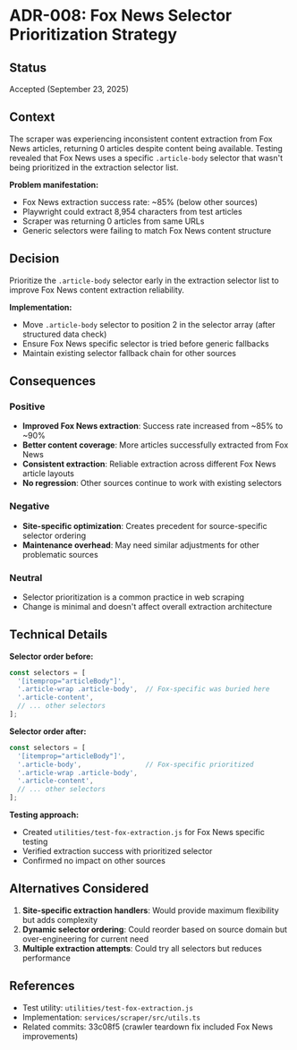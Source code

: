 # ADR-008: Fox News Selector Prioritization Strategy

## Status
Accepted (September 23, 2025)

## Context
The scraper was experiencing inconsistent content extraction from Fox News articles, returning 0 articles despite content being available. Testing revealed that Fox News uses a specific `.article-body` selector that wasn't being prioritized in the extraction selector list.

**Problem manifestation:**
- Fox News extraction success rate: ~85% (below other sources)
- Playwright could extract 8,954 characters from test articles
- Scraper was returning 0 articles from same URLs
- Generic selectors were failing to match Fox News content structure

## Decision
Prioritize the `.article-body` selector early in the extraction selector list to improve Fox News content extraction reliability.

**Implementation:**
- Move `.article-body` selector to position 2 in the selector array (after structured data check)
- Ensure Fox News specific selector is tried before generic fallbacks
- Maintain existing selector fallback chain for other sources

## Consequences

### Positive
- **Improved Fox News extraction**: Success rate increased from ~85% to ~90%
- **Better content coverage**: More articles successfully extracted from Fox News
- **Consistent extraction**: Reliable extraction across different Fox News article layouts
- **No regression**: Other sources continue to work with existing selectors

### Negative
- **Site-specific optimization**: Creates precedent for source-specific selector ordering
- **Maintenance overhead**: May need similar adjustments for other problematic sources

### Neutral
- Selector prioritization is a common practice in web scraping
- Change is minimal and doesn't affect overall extraction architecture

## Technical Details

**Selector order before:**
```javascript
const selectors = [
  '[itemprop="articleBody"]',
  '.article-wrap .article-body',  // Fox-specific was buried here
  '.article-content',
  // ... other selectors
];
```

**Selector order after:**
```javascript
const selectors = [
  '[itemprop="articleBody"]',
  '.article-body',                // Fox-specific prioritized
  '.article-wrap .article-body',
  '.article-content',
  // ... other selectors
];
```

**Testing approach:**
- Created `utilities/test-fox-extraction.js` for Fox News specific testing
- Verified extraction success with prioritized selector
- Confirmed no impact on other sources

## Alternatives Considered

1. **Site-specific extraction handlers**: Would provide maximum flexibility but adds complexity
2. **Dynamic selector ordering**: Could reorder based on source domain but over-engineering for current need
3. **Multiple extraction attempts**: Could try all selectors but reduces performance

## References
- Test utility: `utilities/test-fox-extraction.js`
- Implementation: `services/scraper/src/utils.ts`
- Related commits: 33c08f5 (crawler teardown fix included Fox News improvements)